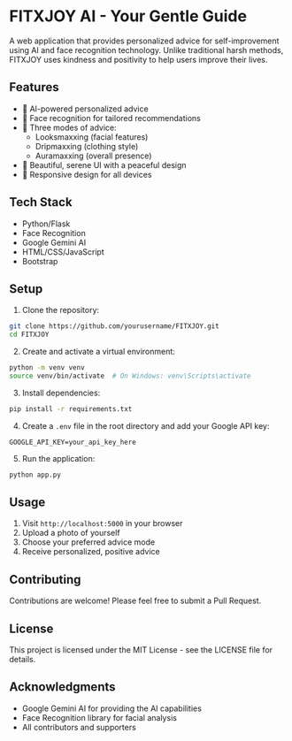 # FITXJOY AI - Your Gentle Guide

A web application that provides personalized advice for self-improvement using AI and face recognition technology. Unlike traditional harsh methods, FITXJOY uses kindness and positivity to help users improve their lives.

## Features

- 🤖 AI-powered personalized advice
- 👤 Face recognition for tailored recommendations
- 🎯 Three modes of advice:
  - Looksmaxxing (facial features)
  - Dripmaxxing (clothing style)
  - Auramaxxing (overall presence)
- 💫 Beautiful, serene UI with a peaceful design
- 🌸 Responsive design for all devices

## Tech Stack

- Python/Flask
- Face Recognition
- Google Gemini AI
- HTML/CSS/JavaScript
- Bootstrap

## Setup

1. Clone the repository:
```bash
git clone https://github.com/yourusername/FITXJOY.git
cd FITXJOY
```

2. Create and activate a virtual environment:
```bash
python -m venv venv
source venv/bin/activate  # On Windows: venv\Scripts\activate
```

3. Install dependencies:
```bash
pip install -r requirements.txt
```

4. Create a `.env` file in the root directory and add your Google API key:
```
GOOGLE_API_KEY=your_api_key_here
```

5. Run the application:
```bash
python app.py
```

## Usage

1. Visit `http://localhost:5000` in your browser
2. Upload a photo of yourself
3. Choose your preferred advice mode
4. Receive personalized, positive advice

## Contributing

Contributions are welcome! Please feel free to submit a Pull Request.

## License

This project is licensed under the MIT License - see the LICENSE file for details.

## Acknowledgments

- Google Gemini AI for providing the AI capabilities
- Face Recognition library for facial analysis
- All contributors and supporters 